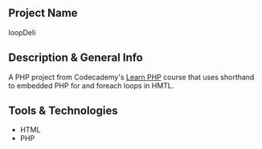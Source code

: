 ## Project Name
loopDeli

## Description & General Info
A PHP project from Codecademy's [Learn PHP](https://www.codecademy.com/learn/learn-php) course that uses shorthand to embedded PHP for and foreach loops in HMTL.

## Tools & Technologies
- HTML
- PHP

